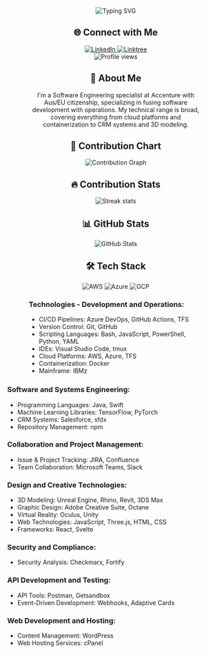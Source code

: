 <div align="center">
  <img src="https://readme-typing-svg.herokuapp.com?font=Jetbrains+mono&size=30&duration=5000&color=33F7FF&center=true&vCenter=true&width=435&lines=Machine+Learning;Cloud+Architecture;DevOps;Automation" alt="Typing SVG" />
</div>

  <h2 align="center" class="section-heading">🌐 Connect with Me</h2>
  <div align="center">
    <a href="https://www.linkedin.com/in/zane-pearton">
      <img src="https://img.shields.io/badge/ZanePearton-0077B5?style=for-the-badge&logo=linkedin&logoColor=white" alt="LinkedIn"/>
    </a>
    <a href="https://linktr.ee/zanepearton">
      <img src="https://img.shields.io/badge/Linktree-39E09B?style=for-the-badge&logo=Linktree&logoColor=white" alt="Linktree"/>
    </a>
  </div>

  <div align="center">
    <img src="https://komarev.com/ghpvc/?username=ZanePearton&style=flat-square" alt="Profile views" />
  </div>
<div style="margin: 25px 50px;">
  <div align="center">
    <h2>🚀 About Me</h2>
    <p>I'm a Software Engineering specialist at Accenture with Aus/EU citizenship, specializing in fusing software development with operations. My technical range is broad, covering everything from cloud platforms and containerization to CRM systems and 3D modeling.</p>
  </div>
<div align="center">
  <h2>🫡 Contribution Chart</h2>
  <img src="https://github-readme-activity-graph.vercel.app/graph?username=zanepearton&theme=react-dark" alt="Contribution Graph"/>
</div>
<div align="center">
  <h2>🔥 Contribution Stats</h2>
  <img src="https://github-readme-streak-stats.herokuapp.com/?user=zanepearton&theme=dark" alt="Streak stats"/>
</div>

  <div align="center">
    <h2>📊 GitHub Stats</h2>
    <img src="https://github-readme-stats.vercel.app/api?username=ZanePearton&show_icons=true&theme=tokyonight" alt="GitHub Stats"/>
  </div>


  <h2 align="center" class="section-heading">🛠️ Tech Stack</h2>
  <div align="center">
    <img src="https://img.shields.io/badge/AWS-FF9900?style=for-the-badge&logo=amazonaws&logoColor=white" alt="AWS" />
    <img src="https://img.shields.io/badge/Azure-0089D6?style=for-the-badge&logo=microsoftazure&logoColor=white" alt="Azure"/>
    <img src="https://img.shields.io/badge/GCP-4285F4?style=for-the-badge&logo=googlecloud&logoColor=white" alt="GCP"/>
  </div>


  <h3 class="section-heading">Technologies - Development and Operations:</h3>
  <ul>
    <li>CI/CD Pipelines: Azure DevOps, GitHub Actions, TFS</li>
    <li>Version Control: Git, GitHub</li>
    <li>Scripting Languages: Bash, JavaScript, PowerShell, Python, YAML</li>
    <li>IDEs: Visual Studio Code, tmux</li>
    <li>Cloud Platforms: AWS, Azure, TFS</li>
    <li>Containerization: Docker</li>
    <li>Mainframe: IBMz</li>
  </ul>

  

</div>

<h3>Software and Systems Engineering:</h3>
<ul>
  <li>Programming Languages: Java, Swift</li>
  <li>Machine Learning Libraries: TensorFlow, PyTorch</li>
  <li>CRM Systems: Salesforce, sfdx</li>
  <li>Repository Management: npm</li>
</ul>

<h3>Collaboration and Project Management:</h3>
<ul>
  <li>Issue & Project Tracking: JIRA, Confluence</li>
  <li>Team Collaboration: Microsoft Teams, Slack</li>
</ul>

<h3>Design and Creative Technologies:</h3>
<ul>
  <li>3D Modeling: Unreal Engine, Rhino, Revit, 3DS Max</li>
  <li>Graphic Design: Adobe Creative Suite, Octane</li>
  <li>Virtual Reality: Oculus, Unity</li>
  <li>Web Technologies: JavaScript, Three.js, HTML, CSS</li>
  <li>Frameworks: React, Svelte</li>
</ul>

<h3>Security and Compliance:</h3>
<ul>
  <li>Security Analysis: Checkmarx, Fortify</li>
</ul>

<h3>API Development and Testing:</h3>
<ul>
  <li>API Tools: Postman, Getsandbox</li>
  <li>Event-Driven Development: Webhooks, Adaptive Cards</li>
</ul>

<h3>Web Development and Hosting:</h3>
<ul>
  <li>Content Management: WordPress</li>
  <li>Web Hosting Services: cPanel</li>
</ul>

</div>
